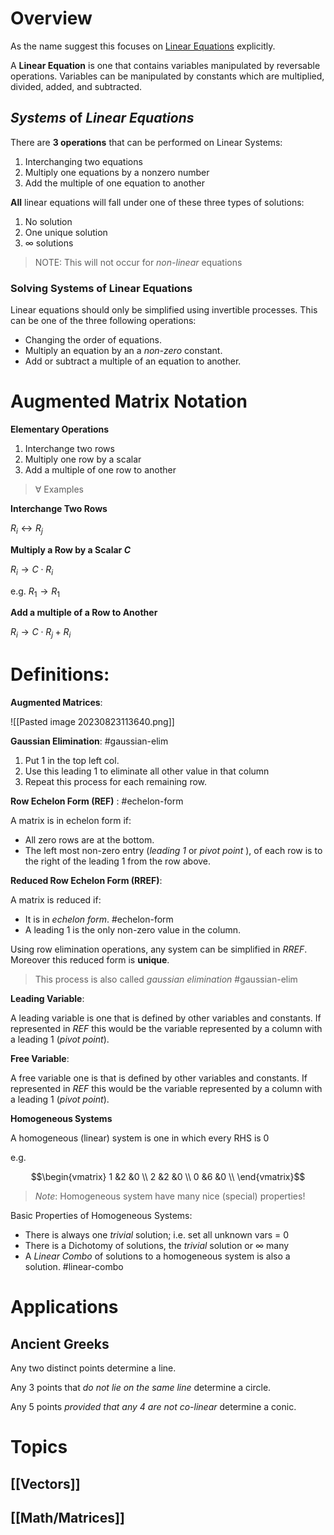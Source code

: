 # Overview

As the name suggest this focuses on [Linear Equations](https://en.wikipedia.org/wiki/Linear_equation) explicitly.

A **Linear Equation** is one that contains variables manipulated by reversable operations. Variables can be manipulated by constants which are multiplied, divided, added, and subtracted.

## *Systems* of *Linear Equations*

There are **3 operations** that can be performed on Linear Systems:
1. Interchanging two equations
2. Multiply one equations by a nonzero number
3. Add the multiple of one equation to another

**All** linear equations will fall under one of these three types of solutions:
1. No solution
2. One unique solution
3. $\infty$  solutions

> NOTE: This will not occur for *non-linear* equations

### Solving Systems of Linear Equations

Linear equations should only be simplified using invertible processes. This can be one of the three following operations:
- Changing the order of equations.
- Multiply an equation by an a *non-zero* constant.
- Add or subtract a multiple of an equation to another.

# Augmented Matrix Notation

**Elementary Operations**
1. Interchange two rows
2. Multiply one row by a scalar
3. Add a multiple of one row to another

> $\forall$  Examples 

**Interchange Two Rows**

$R_{i}\leftrightarrow R_{j}$

**Multiply a Row by a Scalar $C$**

$R_{i}\rightarrow C\cdot R_i$

e.g. $R_1\rightarrow R_1$

**Add a multiple of a Row to Another**

$R_{i}\rightarrow C\cdot R_j + R_i$

# Definitions:

**Augmented Matrices**:

![[Pasted image 20230823113640.png]]

**Gaussian Elimination**:
#gaussian-elim

1. Put 1 in the top left col.
2. Use this leading 1 to eliminate all other value in that column
3. Repeat this process for each remaining row.

**Row Echelon Form (REF)** :
#echelon-form

A matrix is in echelon form if:
- All zero rows are at the bottom.
- The left most non-zero entry (*leading 1* or *pivot point* ), of each row is to the right of the leading 1 from the row above.

**Reduced Row Echelon Form (RREF)**:

A matrix is reduced if:
- It is in *echelon form*. #echelon-form
- A leading $1$ is the only non-zero value in the column.

Using  row elimination operations, any system can be simplified in *RREF*. Moreover this reduced form is **unique**.

> This process is also called *gaussian elimination* #gaussian-elim

**Leading Variable**:

A leading variable is one that is defined by other variables and constants. If represented in *REF*  this would be the variable represented by a column with a leading 1 (*pivot point*).

**Free Variable**:

A free variable one is that is defined by other variables and constants. If represented in *REF*  this would be the variable represented by a column with a leading 1 (*pivot point*).

**Homogeneous Systems**

A homogeneous (linear) system is one in which every RHS is 0

e.g.

$$\begin{vmatrix} 
1 &2 &0 \\
2 &2 &0 \\
0 &6 &0 \\
\end{vmatrix}$$

> *Note*: Homogeneous system have many nice (special) properties!

Basic Properties of Homogeneous Systems:
- There is always one *trivial* solution; i.e. set all unknown vars = 0
- There is a Dichotomy of solutions, the *trivial* solution or $\infty$ many
- A  *Linear Combo* of solutions to a homogeneous system is also a solution. #linear-combo

# Applications

## Ancient Greeks

Any two distinct points determine a line.

Any 3 points that *do not lie on the same line*  determine a circle.

Any 5 points *provided that any 4 are not co-linear* determine a conic.
# Topics

## [[Vectors]]

## [[Math/Matrices]]